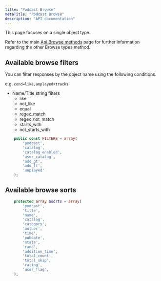 ```yaml
---
title: "Podcast Browse"
metaTitle: "Podcast Browse"
description: "API documentation"
---
```


This page focuses on a single object type.

Refer to the main [Api Browse methods](https://ampache.org/api/api-browse) page for further information regarding the other Browse types method.

## Available browse filters

You can filter responses by the object name using the following conditions.

e.g. `cond=like,unplayed+tracks`

* Name/Title string filters
  * like
  * not_like
  * equal
  * regex_match
  * regex_not_match
  * starts_with
  * not_starts_with

```PHP
    public const FILTERS = array(
        'podcast',
        'catalog',
        'catalog_enabled',
        'user_catalog',
        'add_gt',
        'add_lt',
        'unplayed'
    );
```

## Available browse sorts

```PHP
    protected array $sorts = array(
        'podcast',
        'title',
        'name',
        'catalog',
        'category',
        'author',
        'time',
        'pubdate',
        'state',
        'rand',
        'addition_time',
        'total_count',
        'total_skip',
        'rating',
        'user_flag',
    );
```
